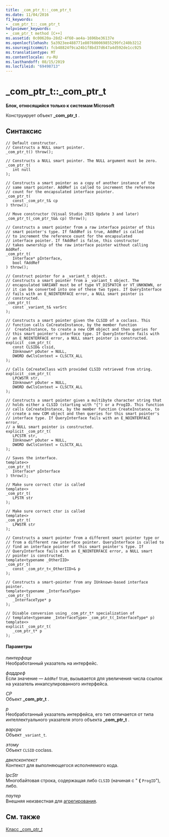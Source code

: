 ```yaml
---
title: _com_ptr_t::_com_ptr_t
ms.date: 11/04/2016
f1_keywords:
- _com_ptr_t::_com_ptr_t
helpviewer_keywords:
- _com_ptr_t method [C++]
ms.assetid: 0c00620a-28d2-4f60-ae4a-1696be36137e
ms.openlocfilehash: 5a3923ee488771e807600069855299fc240b3212
ms.sourcegitcommit: fcb48824f9ca24b1f8bd37d647a4d592de1cc925
ms.translationtype: MT
ms.contentlocale: ru-RU
ms.lasthandoff: 08/15/2019
ms.locfileid: "69498713"
---
```

# <a name="_com_ptr_t_com_ptr_t"></a>_com_ptr_t::_com_ptr_t

**Блок, относящийся только к системам Microsoft**

Конструирует объект **_com_ptr_t** .

## <a name="syntax"></a>Синтаксис

```
// Default constructor.
// Constructs a NULL smart pointer.
_com_ptr_t() throw();

// Constructs a NULL smart pointer. The NULL argument must be zero.
_com_ptr_t(
   int null
);

// Constructs a smart pointer as a copy of another instance of the
// same smart pointer. AddRef is called to increment the reference
// count for the encapsulated interface pointer.
_com_ptr_t(
   const _com_ptr_t& cp
) throw();

// Move constructor (Visual Studio 2015 Update 3 and later)
_com_ptr_t(_com_ptr_t&& cp) throw();

// Constructs a smart pointer from a raw interface pointer of this
// smart pointer's type. If fAddRef is true, AddRef is called
// to increment the reference count for the encapsulated
// interface pointer. If fAddRef is false, this constructor
// takes ownership of the raw interface pointer without calling AddRef.
_com_ptr_t(
   Interface* pInterface,
   bool fAddRef
) throw();

// Construct pointer for a _variant_t object.
// Constructs a smart pointer from a _variant_t object. The
// encapsulated VARIANT must be of type VT_DISPATCH or VT_UNKNOWN, or
// it can be converted into one of these two types. If QueryInterface
// fails with an E_NOINTERFACE error, a NULL smart pointer is
// constructed.
_com_ptr_t(
   const _variant_t& varSrc
);

// Constructs a smart pointer given the CLSID of a coclass. This
// function calls CoCreateInstance, by the member function
//  CreateInstance, to create a new COM object and then queries for
// this smart pointer's interface type. If QueryInterface fails with
// an E_NOINTERFACE error, a NULL smart pointer is constructed.
explicit _com_ptr_t(
   const CLSID& clsid, 
   IUnknown* pOuter = NULL, 
   DWORD dwClsContext = CLSCTX_ALL
);

// Calls CoCreateClass with provided CLSID retrieved from string.
explicit _com_ptr_t(
   LPCWSTR str, 
   IUnknown* pOuter = NULL, 
   DWORD dwClsContext = CLSCTX_ALL
);

// Constructs a smart pointer given a multibyte character string that
// holds either a CLSID (starting with "{") or a ProgID. This function
// calls CoCreateInstance, by the member function CreateInstance, to
// create a new COM object and then queries for this smart pointer's
// interface type. If QueryInterface fails with an E_NOINTERFACE error,
// a NULL smart pointer is constructed.
explicit _com_ptr_t(
   LPCSTR str,
   IUnknown* pOuter = NULL,
   DWORD dwClsContext = CLSCTX_ALL
);

// Saves the interface.
template<> 
_com_ptr_t(
   Interface* pInterface
) throw();

// Make sure correct ctor is called
template<> 
_com_ptr_t(
   LPSTR str
);

// Make sure correct ctor is called
template<> 
_com_ptr_t(
   LPWSTR str
);

// Constructs a smart pointer from a different smart pointer type or
// from a different raw interface pointer. QueryInterface is called to
// find an interface pointer of this smart pointer's type. If
// QueryInterface fails with an E_NOINTERFACE error, a NULL smart
// pointer is constructed.
template<typename _OtherIID> 
_com_ptr_t(
   const _com_ptr_t<_OtherIID>& p
);

// Constructs a smart-pointer from any IUnknown-based interface pointer.
template<typename _InterfaceType>
_com_ptr_t(
   _InterfaceType* p
);

// Disable conversion using _com_ptr_t* specialization of
// template<typename _InterfaceType> _com_ptr_t(_InterfaceType* p)
template<> 
explicit _com_ptr_t(
   _com_ptr_t* p
);
```

#### <a name="parameters"></a>Параметры

*пинтерфаце*<br/>
Необработанный указатель на интерфейс.

*фаддреф*<br/>
Если значение — `AddRef` true, вызывается для увеличения числа ссылок на указатель инкапсулированного интерфейса.

*CP*<br/>
Объект **_com_ptr_t** .

*p*<br/>
Необработанный указатель интерфейса, его тип отличается от типа интеллектуального указателя этого объекта **_com_ptr_t** .

*варсрк*<br/>
Объект `_variant_t`.

*этому*<br/>
Объект `CLSID` coclass.

*двклсконтекст*<br/>
Контекст для выполняющегося исполняемого кода.

*lpcStr*<br/>
Многобайтовая строка, содержащая либо `CLSID` (начиная с " **{** `ProgID`"), либо.

*паутер*<br/>
Внешняя неизвестная для [агрегирования](/windows/win32/com/aggregation).

## <a name="see-also"></a>См. также

[Класс _com_ptr_t](../cpp/com-ptr-t-class.md)